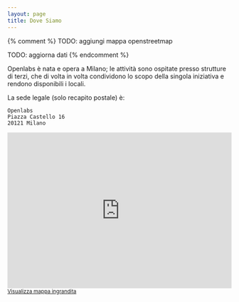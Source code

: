 ```yaml
---
layout: page
title: Dove Siamo
---
```


{% comment %}
TODO: aggiungi mappa openstreetmap

TODO: aggiorna dati
{% endcomment %}

Openlabs è nata e opera a Milano; le attività sono ospitate presso strutture di terzi, che di volta in volta condividono lo scopo della singola iniziativa e rendono disponibili i locali.

La sede legale (solo recapito postale) è:

```
Openlabs
Piazza Castello 16
20121 Milano
```

<iframe width="100%" height="350" frameborder="0" scrolling="no" marginheight="0" marginwidth="0" src="http://www.openstreetmap.org/export/embed.html?bbox=9.180088341236116%2C45.470063110949646%2C9.183709323406221%2C45.471376022820344&amp;layer=mapnik">
</iframe>
<br/>
<small>
<a href="https://www.openstreetmap.org/#map=19/45.47072/9.18190&amp;layers=N">Visualizza mappa ingrandita</a>
</small>
